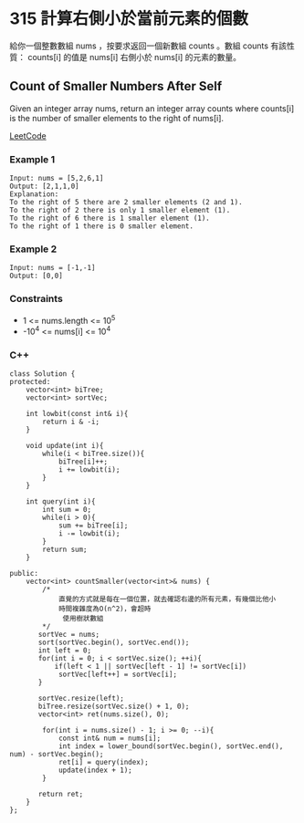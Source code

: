 # 315 計算右側小於當前元素的個數

給你一個整數數組 nums ，按要求返回一個新數組 counts 。數組 counts 有該性質： counts[i] 的值是  nums[i] 右側小於 nums[i] 的元素的數量。


## Count of Smaller Numbers After Self

Given an integer array nums, return an integer array counts where counts[i] is the number of smaller elements to the right of nums[i].
 
[LeetCode](https://leetcode.cn/problems/count-of-smaller-numbers-after-self/)

### Example 1

```
Input: nums = [5,2,6,1]
Output: [2,1,1,0]
Explanation:
To the right of 5 there are 2 smaller elements (2 and 1).
To the right of 2 there is only 1 smaller element (1).
To the right of 6 there is 1 smaller element (1).
To the right of 1 there is 0 smaller element.
```

### Example 2

```
Input: nums = [-1,-1]
Output: [0,0]
```

### Constraints

* 1 <= nums.length <= 10<sup>5</sup>
* -10<sup>4</sup> <= nums[i] <= 10<sup>4</sup>

### C++ 

```
class Solution {
protected:
    vector<int> biTree;
    vector<int> sortVec;

    int lowbit(const int& i){
        return i & -i;
    }

    void update(int i){
        while(i < biTree.size()){
            biTree[i]++;
            i += lowbit(i);
        }
    }

    int query(int i){
        int sum = 0;
        while(i > 0){
            sum += biTree[i];
            i -= lowbit(i);
        }
        return sum;
    }

public:
    vector<int> countSmaller(vector<int>& nums) {
        /*
            直覺的方式就是每在一個位置，就去確認右邊的所有元素，有幾個比他小
            時間複雜度為O(n^2)，會超時
             使用樹狀數組
        */
       sortVec = nums;
       sort(sortVec.begin(), sortVec.end());
       int left = 0; 
       for(int i = 0; i < sortVec.size(); ++i){
           if(left < 1 || sortVec[left - 1] != sortVec[i])
            sortVec[left++] = sortVec[i];
       }

       sortVec.resize(left);
       biTree.resize(sortVec.size() + 1, 0); 
       vector<int> ret(nums.size(), 0);

        for(int i = nums.size() - 1; i >= 0; --i){
            const int& num = nums[i];
            int index = lower_bound(sortVec.begin(), sortVec.end(), num) - sortVec.begin();
            ret[i] = query(index);
            update(index + 1);
        }

       return ret;
    }
};
```